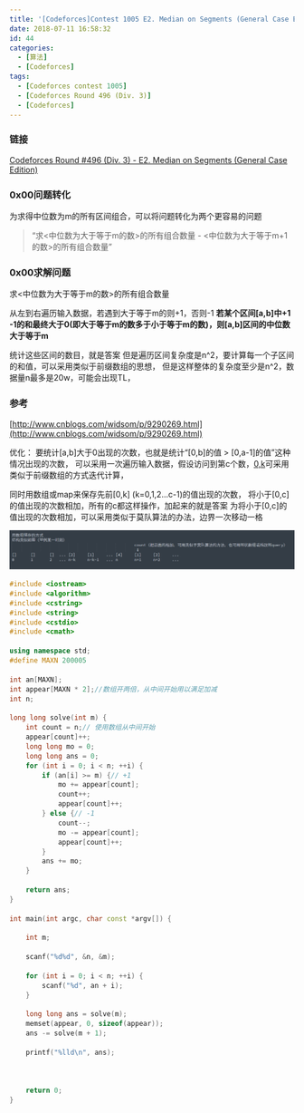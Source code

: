 ```yaml
---
title: '[Codeforces]Contest 1005 E2. Median on Segments (General Case Edition)'
date: 2018-07-11 16:58:32
id: 44
categories: 
  - [算法]
  - [Codeforces]
tags:
  - [Codeforces contest 1005]
  - [Codeforces Round 496 (Div. 3)]
  - [Codeforces]
---
```



### 链接

[Codeforces Round #496 (Div. 3) - E2. Median on Segments (General Case Edition)](http://codeforces.com/contest/1005/problem/E2)

### 0x00问题转化
为求得中位数为m的所有区间组合，可以将问题转化为两个更容易的问题
> “求<中位数为大于等于m的数>的所有组合数量 - <中位数为大于等于m+1的数>的所有组合数量”

### 0x00求解问题
求<中位数为大于等于m的数>的所有组合数量


从左到右遍历输入数据，若遇到大于等于m的则+1，否则-1
**若某个区间[a,b]中+1 -1的和最终大于0(即大于等于m的数多于小于等于m的数)，则[a,b]区间的中位数大于等于m**


统计这些区间的数目，就是答案
但是遍历区间复杂度是n^2，要计算每一个子区间的和值，可以采用类似于前缀数组的思想，
但是这样整体的复杂度至少是n^2，数据量n最多是20w，可能会出现TL，


### 参考
[http://www.cnblogs.com/widsom/p/9290269.html](http://www.cnblogs.com/widsom/p/9290269.html)

优化：
要统计[a,b]大于0出现的次数，也就是统计“[0,b]的值 > [0,a-1]的值”这种情况出现的次数，
可以采用一次遍历输入数据，假设访问到第c个数，[0,k](k=0,1,2...c)可采用类似于前缀数组的方式迭代计算，

同时用数组或map来保存先前[0,k] (k=0,1,2...c-1)的值出现的次数，
将小于[0,c]的值出现的次数相加，所有的c都这样操作，加起来的就是答案
为将小于[0,c]的值出现的次数相加，可以采用类似于莫队算法的办法，边界一次移动一格

![举例某一时刻的状态](/images/blog/44_0.png)

```cpp
#include <iostream>
#include <algorithm>
#include <cstring>
#include <string>
#include <cstdio>
#include <cmath>

using namespace std;
#define MAXN 200005

int an[MAXN];
int appear[MAXN * 2];//数组开两倍，从中间开始用以满足加减
int n;

long long solve(int m) {
	int count = n;// 使用数组从中间开始
	appear[count]++;
	long long mo = 0;
	long long ans = 0;
	for (int i = 0; i < n; ++i) {
		if (an[i] >= m) {// +1
			mo += appear[count];
			count++;
			appear[count]++;
		} else {// -1
			count--;
			mo -= appear[count];
			appear[count]++;
		}
		ans += mo;
	}

	return ans;
}

int main(int argc, char const *argv[]) {

	int m;

	scanf("%d%d", &n, &m);

	for (int i = 0; i < n; ++i) {
		scanf("%d", an + i);
	}

	long long ans = solve(m);
	memset(appear, 0, sizeof(appear));
	ans -= solve(m + 1);

	printf("%lld\n", ans);



	return 0;
}
```
